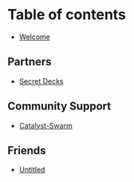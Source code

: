 # Table of contents

* [Welcome](README.md)

## Partners

* [Secret Decks](partners/untitled.md)

## Community Support

* [Catalyst-Swarm](community-support/untitled.md)

## Friends

* [Untitled](friends/untitled.md)

